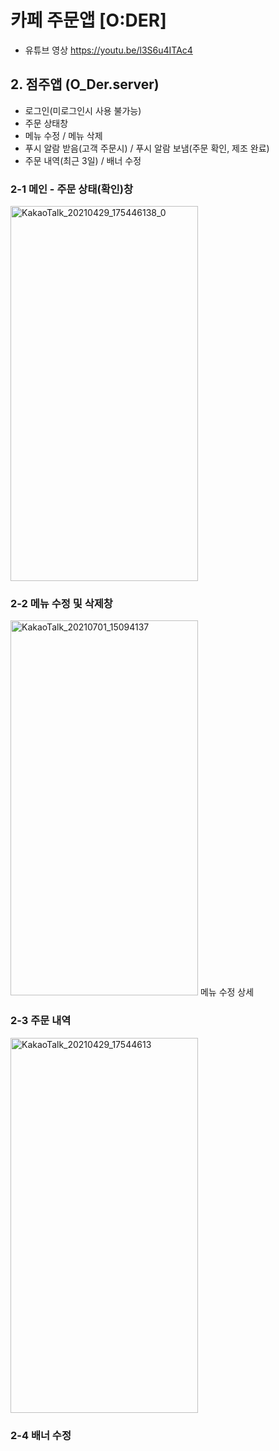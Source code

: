 # 카페 주문앱 [O:DER] 

- 유튜브 영상 <https://youtu.be/l3S6u4ITAc4>

## 2. 점주앱 (O_Der.server)
- 로그인(미로그인시 사용 불가능)
- 주문 상태창
- 메뉴 수정 / 메뉴 삭제
- 푸시 알람 받음(고객 주문시) / 푸시 알람 보냄(주문 확인, 제조 완료)
- 주문 내역(최근 3일) / 배너 수정 


### 2-1 메인 - 주문 상태(확인)창
<img src="https://user-images.githubusercontent.com/71385485/124074248-28ca1980-da7e-11eb-97ce-f450edb2ff1a.jpg" width="300" height="600" alt="KakaoTalk_20210429_175446138_0">

### 2-2 메뉴 수정 및 삭제창
<img src="https://user-images.githubusercontent.com/71385485/124074248-28ca1980-da7e-11eb-97ce-f450edb2ff1a.jpg" width="300" height="600" alt="KakaoTalk_20210701_15094137">
메뉴 수정 상세

### 2-3 주문 내역
<img src="https://user-images.githubusercontent.com/71385485/124074467-7b0b3a80-da7e-11eb-817e-43c73b92eff3.jpg" width="300" height="600" alt="KakaoTalk_20210429_17544613">

### 2-4 배너 수정
